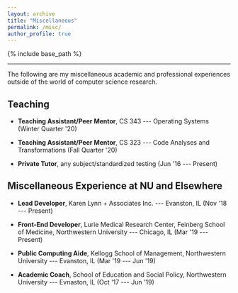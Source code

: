 ```yaml
---
layout: archive
title: "Miscellaneous"
permalink: /misc/
author_profile: true
---
```


{% include base_path %}

---

The following are my miscellaneous academic and professional experiences 
outside of the world of computer science research.

## Teaching 

- **Teaching Assistant/Peer Mentor**, CS 343 --- Operating Systems (Winter
Quarter '20)

- **Teaching Assistant/Peer Mentor**, CS 323 --- Code Analyses and Transformations
(Fall Quarter '20)

- **Private Tutor**, any subject/standardized testing (Jun '16 --- Present) 

## Miscellaneous Experience at NU and Elsewhere 

- **Lead Developer**, Karen Lynn + Associates Inc. --- Evanston, IL (Nov '18 --- Present) 

- **Front-End Developer**, Lurie Medical Research Center, Feinberg School of 
Medicine, Northwestern University --- Chicago, IL (Mar '19 --- Present)

- **Public Computing Aide**, Kellogg School of Management, Northwestern 
University --- Evanston, IL (Mar '19 --- Jun '19)

- **Academic Coach**, School of Education and Social Policy, Northwestern
University --- Evnaston, IL (Oct '17 --- Jun '19)
 
